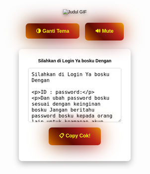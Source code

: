 <!DOCTYPE html>
<html lang="id">
<head>
  <meta charset="UTF-8" />
  <meta name="viewport" content="width=device-width, initial-scale=1.0"/>
  <title>autopass</title>
  <link rel="icon" href="https://photosaya.io/images/2024/07/09/LOGO.png" type="image/png"/>

  <style>
    :root {
      --bg: rgba(255, 255, 255, 0.95);
      --text: #000;
      --box: #fff;
    }

    body.dark-mode {
      --bg: rgba(0, 0, 0, 0.8);
      --text: #eee;
      --box: #1e1e1e;
    }

    body {
      font-family: Arial, sans-serif;
      margin: 0;
      padding: 0;
      background-image: url('https://imagme.com/images/2025/02/21/photo_2025-02-21_01-31-20.jpeg');
      background-size: cover;
      background-position: center;
      background-attachment: fixed;
      background-repeat: no-repeat;
      color: var(--text);
      transition: 0.3s ease-in-out;
      text-align: center;
      overflow-x: hidden;
    }

    canvas#snow {
      position: fixed;
      top: 0;
      left: 0;
      pointer-events: none;
      z-index: 1;
    }

    .judul-gif {
      margin-top: 30px;
      margin-bottom: 10px;
      position: relative;
      z-index: 2;
    }

    .judul-gif img {
      max-width: 300px;
      height: auto;
      filter: drop-shadow(2px 4px 6px rgba(0, 0, 0, 0.5));
    }

    .login-form {
      background-color: var(--box);
      padding: 30px;
      border-radius: 10px;
      box-shadow: 0 8px 20px rgba(0, 0, 0, 0.3);
      display: inline-block;
      width: 300px;
      margin-top: 20px;
      position: relative;
      z-index: 2;
    }

    .input-field {
      margin: 10px 0;
      padding: 10px;
      width: 100%;
      font-size: 16px;
      border: 1px solid #ccc;
      border-radius: 5px;
      background-color: var(--bg);
      color: var(--text);
    }

    /* 🎯 Tombol Neon Glow Style */
    .btn-neon {
      position: relative;
      display: inline-block;
      padding: 12px 30px;
      margin: 8px;
      font-size: 16px;
      font-weight: bold;
      color: #fffb00;
      text-decoration: none;
      background: linear-gradient(0deg, #000, #272727);
      border-radius: 10px;
      text-align: center;
      z-index: 2;
      cursor: pointer;
    }

    .btn-neon:before,
    .btn-neon:after {
      content: '';
      position: absolute;
      right: -3px;
      bottom: -3px;
      background: linear-gradient(45deg, #fb0000, #ff8d00, #490000, #c01d1d, #ffe200, #fb0000, #ffa700, #490000, #c01d1d, #efff00);
      background-size: 400%;
      width: calc(100% + 6px);
      height: calc(100% + 6px);
      z-index: -1;
      animation: steam 5s linear infinite;
      border-radius: 10px;
    }

    .btn-neon:after {
      filter: blur(30px);
    }

    @keyframes steam {
      0% { background-position: 0 0; }
      50% { background-position: 400% 0; }
      100% { background-position: 0 0; }
    }

    label {
      display: block;
      font-weight: bold;
      margin-bottom: 5px;
    }

    audio {
      display: none;
    }

    .btn-wrap {
      margin-top: 20px;
      z-index: 3;
      position: relative;
    }
  </style>
</head>
<body>

  <!-- ❄️ SALJU -->
  <canvas id="snow"></canvas>

  <!-- 🎵 BACKSOUND -->
  <audio id="backsound" autoplay loop>
    <source src="https://cdn.pixabay.com/download/audio/2022/12/07/audio_dcef74f48d.mp3" type="audio/mpeg">
    Your browser does not support the audio element.
  </audio>

  <!-- 🎬 JUDUL GIF -->
  <div class="judul-gif">
    <img src="https://imagme.com/images/2024/11/11/gif-toto12.gif" alt="Judul GIF">
  </div>

  <!-- 🌗 TOMBOL TEMA + MUTE -->
  <div class="btn-wrap">
    <button class="btn-neon" onclick="toggleTheme()">🌗 Ganti Tema</button>
    <button class="btn-neon mute-btn" onclick="toggleMute()">🔊 Mute</button>
  </div>

  <!-- 📋 FORM -->
  <div class="login-form">
    <label for="full-text">Silahkan di Login Ya bosku Dengan</label>
    <textarea id="full-text" class="input-field" rows="8" readonly>
Silahkan di Login Ya bosku Dengan

ID : 
password:

Dan ubah password bosku sesuai dengan keinginan bosku
Jangan beritahu password bosku kepada orang lain untuk keamanan akun bosku 🙂

Link login : https://toto12sugar.com
    </textarea><br />
    <button class="btn-neon copy-btn" onclick="copyAndChangePassword()">📋 Copy Cok!</button>
  </div>

  <!-- ✨ SCRIPT: SALJU -->
  <script>
    const canvas = document.getElementById("snow");
    const ctx = canvas.getContext("2d");
    let w = window.innerWidth;
    let h = window.innerHeight;
    canvas.width = w;
    canvas.height = h;

    const maxFlakes = 100;
    const flakes = [];

    function Flake() {
      this.x = Math.random() * w;
      this.y = Math.random() * h;
      this.radius = Math.random() * 3 + 1;
      this.speed = Math.random() * 1 + 0.5;
      this.wind = Math.random() * 1 - 0.5;

      this.update = function () {
        this.y += this.speed;
        this.x += this.wind;

        if (this.y > h) {
          this.y = 0;
          this.x = Math.random() * w;
        }
        if (this.x > w || this.x < 0) {
          this.x = Math.random() * w;
        }
      };

      this.draw = function () {
        ctx.beginPath();
        ctx.arc(this.x, this.y, this.radius, 0, Math.PI * 2);
        ctx.fillStyle = "rgba(255, 255, 255, 0.8)";
        ctx.fill();
      };
    }

    function createFlakes() {
      for (let i = 0; i < maxFlakes; i++) {
        flakes.push(new Flake());
      }
    }

    function animateFlakes() {
      ctx.clearRect(0, 0, w, h);
      for (let flake of flakes) {
        flake.update();
        flake.draw();
      }
      requestAnimationFrame(animateFlakes);
    }

    window.addEventListener("resize", () => {
      w = window.innerWidth;
      h = window.innerHeight;
      canvas.width = w;
      canvas.height = h;
    });

    createFlakes();
    animateFlakes();
  </script>

  <!-- 📋 SCRIPT: PASSWORD + SALIN -->
  <script>
    const passwords = ["bunga123", "kucing456", "apel789", "matahari22"];
    const prefixList = ["gacor", "jitu", "bola", "maxwin", "bisa", "pasti", "hoki", "menang", "emas", "super", "juara", "naga", "maju", "king", "bintang"];
    for (let prefix of prefixList) {
      for (let i = 1; i <= 999; i++) {
        passwords.push(`${prefix}${i.toString().padStart(3, '0')}`);
      }
    }

    const filteredPasswords = passwords.filter((pw) => pw.length >= 6);

    function copyAndChangePassword() {
      const password = filteredPasswords[Math.floor(Math.random() * filteredPasswords.length)];
      const newText = `Silahkan di Login Ya bosku Dengan

ID : 
password: ${password}

Dan ubah password bosku sesuai dengan keinginan bosku
Jangan beritahu password bosku kepada orang lain untuk keamanan akun bosku 🙂

Link login :https://toto12sugar.com/`;

      const copyText = document.getElementById("full-text");
      copyText.value = newText;
      copyText.select();
      document.execCommand("copy");
    }

    function toggleTheme() {
      document.body.classList.toggle("dark-mode");
    }

    function toggleMute() {
      const audio = document.getElementById("backsound");
      const muteBtn = document.querySelector(".mute-btn");
      if (audio.muted) {
        audio.muted = false;
        muteBtn.textContent = "🔊 Mute";
      } else {
        audio.muted = true;
        muteBtn.textContent = "🔇 Unmute";
      }
    }

    document.addEventListener("DOMContentLoaded", function () {
      const backsound = document.getElementById("backsound");
      backsound.volume = 0.5;
      document.body.addEventListener("click", () => {
        if (backsound.paused) backsound.play();
      }, { once: true });
    });
  </script>
</body>
</html>
